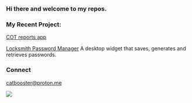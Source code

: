 ### Hi there and welcome to my repos. 

<!--
**gamaiun/gamaiun** is a ✨ _special_ ✨ repository because its `README.md` (this file) appears on your GitHub profile.

Here are some ideas to get you started:

- 🔭 I’m currently working on 
- 🌱 I’m currently learning ...
- 👯 I’m looking to collaborate on ...
- 🤔 I’m looking for help with ...
- 💬 Ask me about ...
- 📫 How to reach me: ...
- 😄 Pronouns: ...
- ⚡ Fun fact: ...
-->

### My Recent Project:
[COT reports app](https://gamaiun-cot-financial-app-app-9c911c.streamlit.app/)

[Locksmith Password Manager](https://github.com/gamaiun/Locksmith-Password_manager) A desktop widget that saves, generates and retrieves passwords.

### Connect 
catbooster@proton.me

![](https://camo.githubusercontent.com/018917d6c4a38e06d42ab3971c613ccd5fa9a48e80307e3f5e2850d6d86a8554/68747470733a2f2f696d672e736869656c64732e696f2f62616467652f4469676974616c4f6365616e2d2532333161316131622e7376673f7374796c653d666f722d7468652d6261646765266c6f676f3d6469676974616c4f6365616e)
